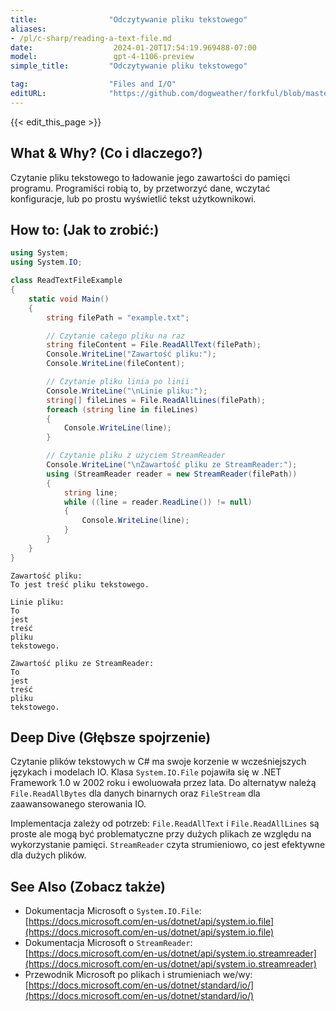 ```yaml
---
title:                "Odczytywanie pliku tekstowego"
aliases:
- /pl/c-sharp/reading-a-text-file.md
date:                  2024-01-20T17:54:19.969488-07:00
model:                 gpt-4-1106-preview
simple_title:         "Odczytywanie pliku tekstowego"

tag:                  "Files and I/O"
editURL:              "https://github.com/dogweather/forkful/blob/master/content/pl/c-sharp/reading-a-text-file.md"
---
```


{{< edit_this_page >}}

## What & Why? (Co i dlaczego?)
Czytanie pliku tekstowego to ładowanie jego zawartości do pamięci programu. Programiści robią to, by przetworzyć dane, wczytać konfiguracje, lub po prostu wyświetlić tekst użytkownikowi.

## How to: (Jak to zrobić:)
```C#
using System;
using System.IO;

class ReadTextFileExample
{
    static void Main()
    {
        string filePath = "example.txt";

        // Czytanie całego pliku na raz
        string fileContent = File.ReadAllText(filePath);
        Console.WriteLine("Zawartość pliku:");
        Console.WriteLine(fileContent);

        // Czytanie pliku linia po linii
        Console.WriteLine("\nLinie pliku:");
        string[] fileLines = File.ReadAllLines(filePath);
        foreach (string line in fileLines)
        {
            Console.WriteLine(line);
        }

        // Czytanie pliku z użyciem StreamReader
        Console.WriteLine("\nZawartość pliku ze StreamReader:");
        using (StreamReader reader = new StreamReader(filePath))
        {
            string line;
            while ((line = reader.ReadLine()) != null)
            {
                Console.WriteLine(line);
            }
        }
    }
}
```

```plaintext
Zawartość pliku:
To jest treść pliku tekstowego.

Linie pliku:
To
jest
treść
pliku
tekstowego.

Zawartość pliku ze StreamReader:
To
jest
treść
pliku
tekstowego.
```

## Deep Dive (Głębsze spojrzenie)
Czytanie plików tekstowych w C# ma swoje korzenie w wcześniejszych językach i modelach IO. Klasa `System.IO.File` pojawiła się w .NET Framework 1.0 w 2002 roku i ewoluowała przez lata. Do alternatyw należą `File.ReadAllBytes` dla danych binarnych oraz `FileStream` dla zaawansowanego sterowania IO.

Implementacja zależy od potrzeb: `File.ReadAllText` i `File.ReadAllLines` są proste ale mogą być problematyczne przy dużych plikach ze względu na wykorzystanie pamięci. `StreamReader` czyta strumieniowo, co jest efektywne dla dużych plików.

## See Also (Zobacz także)
- Dokumentacja Microsoft o `System.IO.File`: [https://docs.microsoft.com/en-us/dotnet/api/system.io.file](https://docs.microsoft.com/en-us/dotnet/api/system.io.file)
- Dokumentacja Microsoft o `StreamReader`: [https://docs.microsoft.com/en-us/dotnet/api/system.io.streamreader](https://docs.microsoft.com/en-us/dotnet/api/system.io.streamreader)
- Przewodnik Microsoft po plikach i strumieniach we/wy: [https://docs.microsoft.com/en-us/dotnet/standard/io/](https://docs.microsoft.com/en-us/dotnet/standard/io/)
